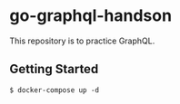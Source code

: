 # go-graphql-handson
This repository is to practice GraphQL.


## Getting Started
```shell
$ docker-compose up -d
```
